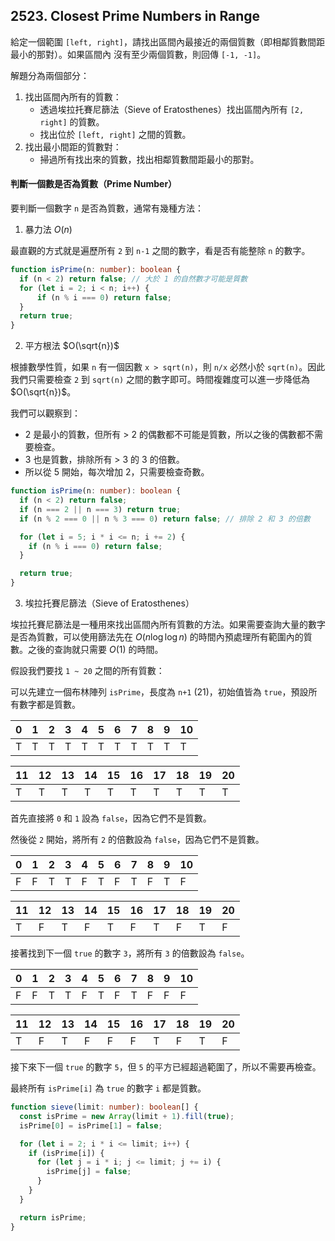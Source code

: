 ## 2523. Closest Prime Numbers in Range

給定一個範圍 `[left, right]`，請找出區間內最接近的兩個質數（即相鄰質數間距最小的那對）。如果區間內 沒有至少兩個質數，則回傳 `[-1, -1]`。

解題分為兩個部分：

1. 找出區間內所有的質數：
    - 透過埃拉托賽尼篩法（Sieve of Eratosthenes）找出區間內所有 `[2, right]` 的質數。
    - 找出位於 `[left, right]` 之間的質數。
2. 找出最小間距的質數對：
    - 掃過所有找出來的質數，找出相鄰質數間距最小的那對。

#### 判斷一個數是否為質數（Prime Number）

要判斷一個數字 `n` 是否為質數，通常有幾種方法：

1. 暴力法 $O(n)$

最直觀的方式就是遍歷所有 `2` 到 `n-1` 之間的數字，看是否有能整除 `n` 的數字。

```ts
function isPrime(n: number): boolean {
  if (n < 2) return false; // 大於 1 的自然數才可能是質數
  for (let i = 2; i < n; i++) {
      if (n % i === 0) return false;
  }
  return true;
}
```

2. 平方根法 $O(\sqrt{n})$

根據數學性質，如果 `n` 有一個因數 `x > sqrt(n)`，則 `n/x` 必然小於 `sqrt(n)`。因此我們只需要檢查 `2` 到 `sqrt(n)` 之間的數字即可。時間複雜度可以進一步降低為 $O(\sqrt{n})$。

我們可以觀察到：

* 2 是最小的質數，但所有 > 2 的偶數都不可能是質數，所以之後的偶數都不需要檢查。
* 3 也是質數，排除所有 > 3 的 3 的倍數。 
* 所以從 5 開始，每次增加 2，只需要檢查奇數。

```ts
function isPrime(n: number): boolean {
  if (n < 2) return false;
  if (n === 2 || n === 3) return true;
  if (n % 2 === 0 || n % 3 === 0) return false; // 排除 2 和 3 的倍數

  for (let i = 5; i * i <= n; i += 2) {
    if (n % i === 0) return false;
  }

  return true;
}
```


3. 埃拉托賽尼篩法（Sieve of Eratosthenes）

埃拉托賽尼篩法是一種用來找出區間內所有質數的方法。如果需要查詢大量的數字是否為質數，可以使用篩法先在 $O(n \log \log n)$ 的時間內預處理所有範圍內的質數。之後的查詢就只需要 $O(1)$ 的時間。

假設我們要找 `1 ~ 20` 之間的所有質數：

可以先建立一個布林陣列 `isPrime`，長度為 `n+1` (21)，初始值皆為 `true`，預設所有數字都是質數。

| 0   | 1   | 2   | 3   | 4   | 5   | 6   | 7   | 8   | 9   | 10  |
| --- | --- | --- | --- | --- | --- | --- | --- | --- | --- | --- |
| T   | T   | T   | T   | T   | T   | T   | T   | T   | T   | T   |

| 11  | 12  | 13  | 14  | 15  | 16  | 17  | 18  | 19  | 20  |
| --- | --- | --- | --- | --- | --- | --- | --- | --- | --- |
| T   | T   | T   | T   | T   | T   | T   | T   | T   | T   |

首先直接將 `0` 和 `1` 設為 `false`，因為它們不是質數。

然後從 `2` 開始，將所有 `2` 的倍數設為 `false`，因為它們不是質數。

| 0   | 1   | 2   | 3   | 4   | 5   | 6   | 7   | 8   | 9   | 10  |
| --- | --- | --- | --- | --- | --- | --- | --- | --- | --- | --- |
| F   | F   | T   | T   | F   | T   | F   | T   | F   | T   | F   |

| 11  | 12  | 13  | 14  | 15  | 16  | 17  | 18  | 19  | 20  |
| --- | --- | --- | --- | --- | --- | --- | --- | --- | --- |
| T   | F   | T   | F   | T   | F   | T   | F   | T   | F   |

接著找到下一個 `true` 的數字 `3`，將所有 `3` 的倍數設為 `false`。

| 0   | 1   | 2   | 3   | 4   | 5   | 6   | 7   | 8   | 9   | 10  |
| --- | --- | --- | --- | --- | --- | --- | --- | --- | --- | --- |
| F   | F   | T   | T   | F   | T   | F   | T   | F   | F   | F   |

| 11  | 12  | 13  | 14  | 15  | 16  | 17  | 18  | 19  | 20  |
| --- | --- | --- | --- | --- | --- | --- | --- | --- | --- |
| T   | F   | T   | F   | F   | F   | T   | F   | T   | F   |

接下來下一個 `true` 的數字 `5`，但 `5` 的平方已經超過範圍了，所以不需要再檢查。

最終所有 `isPrime[i]` 為 `true` 的數字 `i` 都是質數。

```ts
function sieve(limit: number): boolean[] {
  const isPrime = new Array(limit + 1).fill(true);
  isPrime[0] = isPrime[1] = false;

  for (let i = 2; i * i <= limit; i++) {
    if (isPrime[i]) {
      for (let j = i * i; j <= limit; j += i) {
        isPrime[j] = false;
      }
    }
  }

  return isPrime;
}
```
